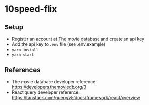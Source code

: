 # 10speed-flix

## Setup

- Register an account at [The movie database](https://www.themoviedb.org/) and create an api key
- Add the api key to `.env` file (see .env.example)
- `yarn install`
- `yarn start`

## References

- The movie database developer reference: https://developers.themoviedb.org/3
- React query developer reference: https://tanstack.com/query/v5/docs/framework/react/overview
